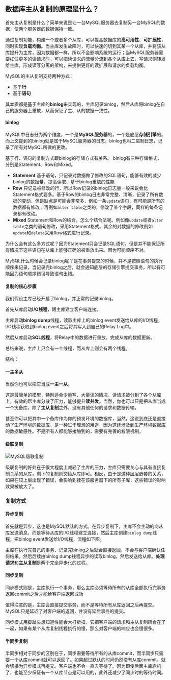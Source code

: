 ## 数据库主从复制的原理是什么？

首先主从复制是什么？简单来说是让一台MySQL服务器去复制另一台MySQL的数据，使两个服务器的数据保持一致。

通过复制功能，构建一个或者多个从库，可以提高数据库的**高可用性**、**可扩展性**，同时实现**负载均衡**。当主库发生故障时，可以快速的切到其某一个从库，并将该从库提升为主库，因为数据都一样，所以不会影响系统的运行；当MySQL服务器需要扛住更多的读请求时，可以把读请求的流量分流到各个从库上去，写请求则转发给主库，形成读写分离的架构，来提供更好的读扩展和请求的负载均衡。

MySQL的主从复制支持两种方式：

- 基于**行**
- 基于**语句**

其本质都是基于主库的**binlog**来实现的，主库记录binlog，然后从库将binlog在自己的服务器上重放，从而保证了主、从的数据一致性。



####  binlog

MySQL中日志分为两个维度，一个是**MySQL服务器**的，一个是底层**存储引擎**的。而上文提到的binlog就是属于MySQL服务器的日志，binlog也叫二进制日志，记录了所有对MySQL所做的更改。

基于行、语句的复制方式跟binlog的存储方式有关系。 binlog有三种存储格式，分别是Statement、Row和Mixed。

- **Statement** 基于语句，只记录对数据做了修改的SQL语句，能够有效的减少binlog的数据量，提高读取、基于binlog重放的性能
- **Row** 只记录被修改的行，所以Row记录的binlog日志量一般来说会比Statement格式要多。基于Row的binlog日志非常完整、清晰，记录了所有数据的变动，但是缺点是可能会非常多，例如一条`update`语句，有可能是所有的数据都有修改；再例如`alter table`之类的，修改了某个字段，同样的每条记录都有改动。
- **Mixed** Statement和Row的结合，怎么个结合法呢。例如像`update`或者`alter table`之类的语句修改，采用Statement格式。其余的对数据的修改例如`update`和`delete`采用Row格式进行记录。

为什么会有这么多方式呢？因为Statement只会记录SQL语句，但是并不能保证所有情况下这些语句在从库上能够正确的被重放出来。因为可能顺序不对。

MySQL什么时候会记录binlog呢？是在事务提交的时候，并不是按照语句的执行顺序来记录，当记录完binlog之后，就会通知底层的存储引擎提交事务，所以有可能因为语句顺序错误导致语句出错。



#### 复制的核心步骤

我们假设主库已经开启了binlog，并正常的记录binlog。

首先从库启动**I/O线程**，跟主库建立客户端连接。

主库启动**binlog dump**线程，读取主库上的binlog event发送给从库的I/O线程，I/O线程获取到binlog event之后将其写入到自己的Relay Log中。

然后从库启动**SQL线程**，将Relay中的数据进行重放，完成从库的数据更新。

总结来说，主库上只会有一个线程，而从库上则会有两个线程。



结构：

#### 一主多从

当然你也可以把它当成**一主一从**。

这是最简单的模型，特别适合少量写、大量读的情况。读请求被分到了各个从库上，有效的帮主库分散了压力，能够提升**读并发**。当然，你也可以只是把从库当成一个灾备库，除了**主从复制**之外，没有其他任何的请求和数据传输。

甚至你可以把其中一个备库作为你的预发环境的数据库，当然，这说到底还是直接动了生产环境的数据库，是一种过于理想的用途，因为这还涉及到生产环境数据库的数据敏感性。不是所有人都能够接触到的，需要有完善的权限机制。

#### 级联复制

![MySQL级联复制](https://segmentfault.com/img/remote/1460000038967224)

级联复制的好处在于很大程度上减轻了主库的压力，主库只需要关心与其有直接复制关系的从库，剩下的复制则交给从库即可。相反，由于是这种层层嵌套的关系，如果在较上层出现了错误，会影响到挂在该服务器下的所有子库，这些错误的影响效果被放大了。



### 复制方式

#### 异步复制

首先就是异步，这也是MySQL默认的方式。在异步复制下，主库不会主动的向从库发送消息，而是等待从库的I/O线程建立连接，然后主库创建`binlog dump`线程，把binlog event发送给I/O线程，流程如下图。

主库在执行完自己的事务、记录完binlog之后就会直接返回，不会与客户端确认任何结果。然后后续由binlog dump线程异步的读取binlog，然后发送给从库。**处理请求**和**主从复制**是两个完全异步化的过程。

#### 同步复制

同步模式则是，主库执行一个事务，那么主库必须等待所有的从库全部执行完事务返回commit之后才能给客户端返回成功

值得注意的是，主库会直接提交事务，而不是等待所有从库返回之后再提交。MySQL只是延迟了对客户端的返回，并没有延后事务的提交。

同步模式用脚趾头想知道性能会大打折扣，它把客户端的请求和主从复制耦合在了一起，如果有某个从库复制线程执行的慢，那么对客户端的响应也会慢很多。

#### 半同步复制

半同步相对于同步的区别在于，同步需要等待所有的从库commit，而半同步只需要一个从库commit就可以返回了。如果超过默认的时间仍然没有从库commit，就会切换为异步模式再提交。客户端也不会一直去等待了。因为即使后面主库宕机了，也能至少保证有一个从库节点是可以用的，此外还减少了同步时的等待时间。